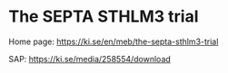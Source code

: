 # The SEPTA STHLM3 trial


Home page: https://ki.se/en/meb/the-septa-sthlm3-trial

SAP: https://ki.se/media/258554/download
